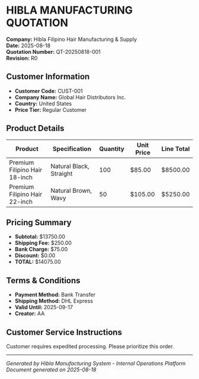 # HIBLA MANUFACTURING QUOTATION

**Company:** Hibla Filipino Hair Manufacturing & Supply  
**Date:** 2025-08-18  
**Quotation Number:** QT-20250818-001  
**Revision:** R0  

## Customer Information
- **Customer Code:** CUST-001
- **Company Name:** Global Hair Distributors Inc.
- **Country:** United States
- **Price Tier:** Regular Customer

## Product Details

| Product | Specification | Quantity | Unit Price | Line Total |
|---------|--------------|----------|------------|------------|
| Premium Filipino Hair 18-inch | Natural Black, Straight | 100 | $85.00 | $8500.00 |
| Premium Filipino Hair 22-inch | Natural Brown, Wavy | 50 | $105.00 | $5250.00 |

## Pricing Summary
- **Subtotal:** $13750.00
- **Shipping Fee:** $250.00
- **Bank Charge:** $75.00
- **Discount:** $0.00
- **TOTAL:** $14075.00

## Terms & Conditions
- **Payment Method:** Bank Transfer
- **Shipping Method:** DHL Express
- **Valid Until:** 2025-09-17
- **Creator:** AA

## Customer Service Instructions
Customer requires expedited processing. Please prioritize this order.

---
*Generated by Hibla Manufacturing System - Internal Operations Platform*  
*Document generated on 2025-08-18*

